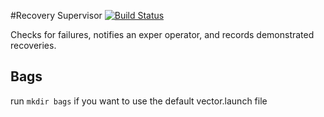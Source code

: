 #Recovery Supervisor [![Build Status](https://travis-ci.org/PeterMitrano/recovery_supervisor.svg?branch=master)](https://travis-ci.org/PeterMitrano/recovery_supervisor)

Checks for failures, notifies an exper operator, and records demonstrated recoveries.

## Bags

run `mkdir bags` if you want to use the default vector.launch file
